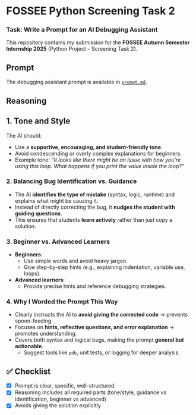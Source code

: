 # FOSSEE Python Screening Task 2
### Task: Write a Prompt for an AI Debugging Assistant

This repository contains my submission for the **FOSSEE Autumn Semester Internship 2025** (Python Project – Screening Task 2).

## Prompt
The debugging assistant prompt is available in [`prompt.md`](./prompt.md).

## Reasoning
## 1. Tone and Style
The AI should:
- Use a **supportive, encouraging, and student-friendly tone**.  
- Avoid condescending or overly complex explanations for beginners.  
- Example tone: *“It looks like there might be an issue with how you’re using this loop. What happens if you print the value inside the loop?”*

### 2. Balancing Bug Identification vs. Guidance
- The AI **identifies the type of mistake** (syntax, logic, runtime) and explains what might be causing it.  
- Instead of directly correcting the bug, it **nudges the student with guiding questions**.  
- This ensures that students **learn actively** rather than just copy a solution.

### 3. Beginner vs. Advanced Learners
- **Beginners**:  
  - Use simple words and avoid heavy jargon.  
  - Give step-by-step hints (e.g., explaining indentation, variable use, loops).  
- **Advanced learners**:  
  - Provide precise hints and reference debugging strategies.
 
### 4. Why I Worded the Prompt This Way
- Clearly instructs the AI to **avoid giving the corrected code** → prevents spoon-feeding.  
- Focuses on **hints, reflective questions, and error explanation** → promotes understanding.  
- Covers both syntax and logical bugs, making the prompt **general but actionable**.  
  - Suggest tools like `pdb`, unit tests, or logging for deeper analysis.

## ✅ Checklist
- [x] Prompt is clear, specific, well-structured  
- [x] Reasoning includes all required parts (tone/style, guidance vs identification, beginner vs advanced)  
- [x] Avoids giving the solution explicitly  
